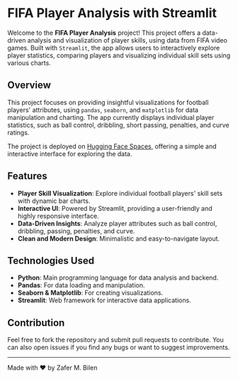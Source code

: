 # FIFA Player Analysis with Streamlit

Welcome to the **FIFA Player Analysis** project! This project offers a data-driven analysis and visualization of player skills, using data from FIFA video games. Built with `Streamlit`, the app allows users to interactively explore player statistics, comparing players and visualizing individual skill sets using various charts.

## Overview

This project focuses on providing insightful visualizations for football players' attributes, using `pandas`, `seaborn`, and `matplotlib` for data manipulation and charting. The app currently displays individual player statistics, such as ball control, dribbling, short passing, penalties, and curve ratings.

The project is deployed on [Hugging Face Spaces](https://huggingface.co/spaces/zafermbilen/fifa-analysis), offering a simple and interactive interface for exploring the data.

## Features

- **Player Skill Visualization**: Explore individual football players' skill sets with dynamic bar charts.
- **Interactive UI**: Powered by Streamlit, providing a user-friendly and highly responsive interface.
- **Data-Driven Insights**: Analyze player attributes such as ball control, dribbling, passing, penalties, and curve.
- **Clean and Modern Design**: Minimalistic and easy-to-navigate layout.

## Technologies Used

- **Python**: Main programming language for data analysis and backend.
- **Pandas**: For data loading and manipulation.
- **Seaborn & Matplotlib**: For creating visualizations.
- **Streamlit**: Web framework for interactive data applications.

## Contribution

Feel free to fork the repository and submit pull requests to contribute. You can also open issues if you find any bugs or want to suggest improvements.

---

Made with ❤️ by Zafer M. Bilen
